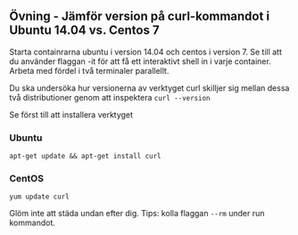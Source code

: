 ## Övning - Jämför version på curl-kommandot i Ubuntu 14.04 vs. Centos 7

Starta containrarna ubuntu i version 14.04 och centos i version 7.
Se till att du använder flaggan -it för att få ett interaktivt shell in i varje container. Arbeta med fördel i två terminaler parallellt. 

Du ska undersöka hur versionerna av verktyget curl skilljer sig mellan dessa två distributioner genom att inspektera ```curl --version``` 

Se först till att installera verktyget
### Ubuntu 
```
apt-get update && apt-get install curl
```

### CentOS
```
yum update curl
```

Glöm inte att städa undan efter dig. Tips: kolla flaggan ```--rm``` under run kommandot.